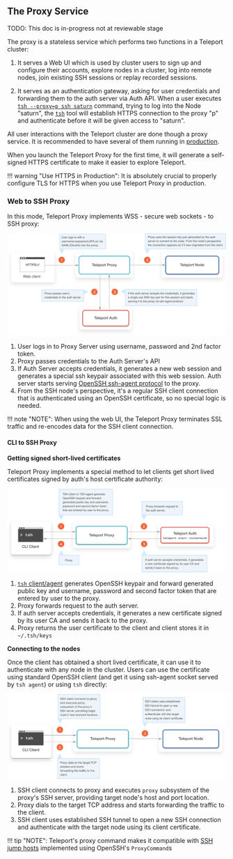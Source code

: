 ## The Proxy Service

TODO: This doc is in-progress not at reviewable stage
<!--TODO: Diagram-->

The proxy is a stateless service which performs two functions in a Teleport cluster:

1. It serves a Web UI which is used by cluster users to sign up and configure their accounts,
   explore nodes in a cluster, log into remote nodes, join existing SSH sessions or replay
   recorded sessions.

2. It serves as an authentication gateway, asking for user credentials and forwarding them
   to the auth server via Auth API. When a user executes [`tsh --proxy=p ssh saturn`](../cli-docs/#tsh-ssh) command, trying to log into the Node "saturn", the [`tsh`](../cli-docs/#tsh) tool will establish HTTPS connection to the proxy "p" and authenticate before it will be given access to "saturn".

All user interactions with the Teleport cluster are done though a proxy service. It is
recommended to have several of them running in [production](../guides/production).

When you launch the Teleport Proxy for the first time, it will generate a self-signed HTTPS
certificate to make it easier to explore Teleport.

<!--TODO: Link to other parts of the docs-->

!!! warning "Use HTTPS in Production":
	It is absolutely crucial to properly configure TLS for HTTPS when you use Teleport Proxy in production.

### Web to SSH Proxy

In this mode, Teleport Proxy implements WSS - secure web sockets - to SSH proxy:

![Teleport Proxy Web](../img/proxy-web.svg)

1. User logs in to Proxy Server using username, password and 2nd factor token.
2. Proxy passes credentials to the Auth Server's API
3. If Auth Server accepts credentials, it generates a new web session and generates a special
   ssh keypair associated with this web session. Auth server starts serving [OpenSSH ssh-agent protocol](https://github.com/openssh/openssh-portable/blob/master/PROTOCOL.agent)
   to the proxy.
4. From the SSH node's perspective, it's a regular SSH client connection that is authenticated using an OpenSSH certificate, so no special logic is needed.

!!! note "NOTE":
    When using the web UI, the Teleport Proxy terminates SSL traffic and re-encodes data for the SSH client connection.

#### CLI to SSH Proxy

<!--TODO: Diagram-->

**Getting signed short-lived certificates**

Teleport Proxy implements a special method to let clients get short lived certificates signed by auth's host certificate authority:

![Teleport Proxy SSH](../img/proxy-ssh-1.svg)

1. [`tsh` client/agent](../cli-docs/#tsh) generates OpenSSH keypair and forward generated public key and username, password and second factor token that are entered by user to the proxy.
2. Proxy forwards request to the auth server.
3. If auth server accepts credentials, it generates a new certificate signed by its user CA and sends it back to the proxy.
4. Proxy returns the user certificate to the client and client stores it in `~/.tsh/keys`

**Connecting to the nodes**

Once the client has obtained a short lived certificate, it can use it to authenticate with any node in the cluster. Users can use the certificate using standard OpenSSH client (and get it using ssh-agent socket served by `tsh agent`) or using `tsh` directly:

![Teleport Proxy Web](../img/proxy-ssh-2.svg)

1. SSH client connects to proxy and executes `proxy` subsystem of the proxy's SSH server, providing target node's host and port location.
2. Proxy dials to the target TCP address and starts forwarding the traffic to the client.
3. SSH client uses established SSH tunnel to open a new SSH connection and authenticate with the target node using its client certificate.

!!! tip "NOTE":
    Teleport's proxy command makes it compatible with [SSH jump hosts](https://wiki.gentoo.org/wiki/SSH_jump_host) implemented using OpenSSH's `ProxyCommand`s